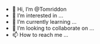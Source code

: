 - 👋 Hi, I’m @Tomriddon
- 👀 I’m interested in ...
- 🌱 I’m currently learning ...
- 💞️ I’m looking to collaborate on ...
- 📫 How to reach me ...

<!---
Tomriddon/Tomriddon is a ✨ special ✨ repository because its `README.md` (this file) appears on your GitHub profile.
You can click the Preview link to take a look at your changes.
--->
